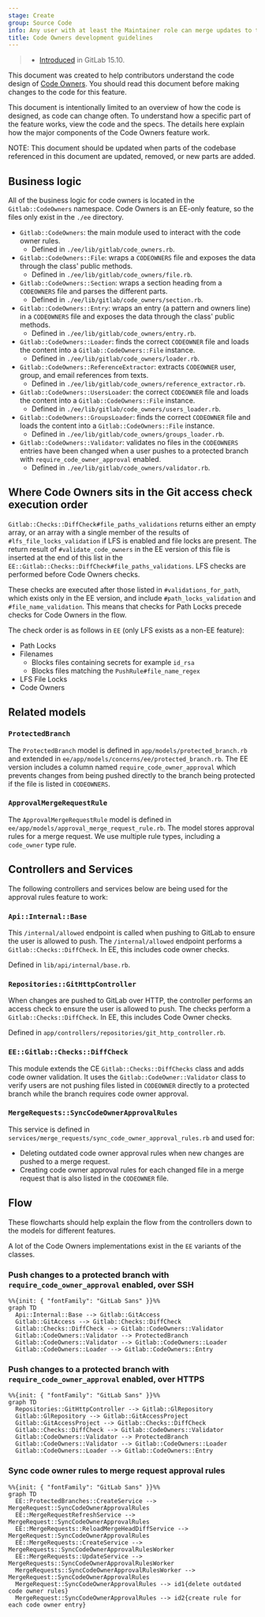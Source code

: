 ```yaml
---
stage: Create
group: Source Code
info: Any user with at least the Maintainer role can merge updates to this content. For details, see https://docs.gitlab.com/ee/development/development_processes.html#development-guidelines-review.
title: Code Owners development guidelines
---
```


> - [Introduced](https://gitlab.com/gitlab-org/gitlab/-/issues/219916) in GitLab 15.10.

This document was created to help contributors understand the code design of
[Code Owners](../../user/project/codeowners/index.md). You should read this
document before making changes to the code for this feature.

This document is intentionally limited to an overview of how the code is
designed, as code can change often. To understand how a specific part of the
feature works, view the code and the specs. The details here explain how the
major components of the Code Owners feature work.

NOTE:
This document should be updated when parts of the codebase referenced in this
document are updated, removed, or new parts are added.

## Business logic

All of the business logic for code owners is located in the `Gitlab::CodeOwners`
namespace. Code Owners is an EE-only feature, so the files only exist in the `./ee` directory.

- `Gitlab::CodeOwners`: the main module used to interact with the code owner rules.
  - Defined in `./ee/lib/gitlab/code_owners.rb`.
- `Gitlab::CodeOwners::File`: wraps a `CODEOWNERS` file and exposes the data through
  the class' public methods.
  - Defined in `./ee/lib/gitlab/code_owners/file.rb`.
- `Gitlab::CodeOwners::Section`: wraps a section heading from a
  `CODEOWNERS` file and parses the different parts.
  - Defined in `./ee/lib/gitlab/code_owners/section.rb`.
- `Gitlab::CodeOwners::Entry`: wraps an entry (a pattern and owners line) in a
  `CODEOWNERS` file and exposes the data through the class' public methods.
  - Defined in `./ee/lib/gitlab/code_owners/entry.rb`.
- `Gitlab::CodeOwners::Loader`: finds the correct `CODEOWNER` file and loads the
  content into a `Gitlab::CodeOwners::File` instance.
  - Defined in `./ee/lib/gitlab/code_owners/loader.rb`.
- `Gitlab::CodeOwners::ReferenceExtractor`: extracts `CODEOWNER` user, group,
  and email references from texts.
  - Defined in `./ee/lib/gitlab/code_owners/reference_extractor.rb`.
- `Gitlab::CodeOwners::UsersLoader`: the correct `CODEOWNER` file and loads the
  content into a `Gitlab::CodeOwners::File` instance.
  - Defined in `./ee/lib/gitlab/code_owners/users_loader.rb`.
- `Gitlab::CodeOwners::GroupsLoader`: finds the correct `CODEOWNER` file and loads
  the content into a `Gitlab::CodeOwners::File` instance.
  - Defined in `./ee/lib/gitlab/code_owners/groups_loader.rb`.
- `Gitlab::CodeOwners::Validator`: validates no files in the `CODEOWNERS` entries
  have been changed when a user pushes to a protected branch with `require_code_owner_approval` enabled.
  - Defined in `./ee/lib/gitlab/code_owners/validator.rb`.

## Where Code Owners sits in the Git access check execution order

`Gitlab::Checks::DiffCheck#file_paths_validations` returns either an empty array, or an array with a single member of the results of `#lfs_file_locks_validation` if LFS is enabled and file locks are present. The return result of `#validate_code_owners` in the EE version of this file is inserted at the end of this list in the `EE::Gitlab::Checks::DiffCheck#file_paths_validations`. LFS checks are performed before Code Owners checks.

These checks are executed after those listed in `#validations_for_path`, which exists only in the EE version, and include `#path_locks_validation` and `#file_name_validation`. This means that checks for Path Locks precede checks for Code Owners in the flow.

The check order is as follows in `EE` (only LFS exists as a non-EE feature):

- Path Locks
- Filenames
  - Blocks files containing secrets for example `id_rsa`
  - Blocks files matching the `PushRule#file_name_regex`
- LFS File Locks
- Code Owners

## Related models

### `ProtectedBranch`

The `ProtectedBranch` model is defined in `app/models/protected_branch.rb` and
extended in `ee/app/models/concerns/ee/protected_branch.rb`. The EE version includes a column
named `require_code_owner_approval` which prevents changes from being pushed directly
to the branch being protected if the file is listed in `CODEOWNERS`.

### `ApprovalMergeRequestRule`

The `ApprovalMergeRequestRule` model is defined in `ee/app/models/approval_merge_request_rule.rb`.
The model stores approval rules for a merge request. We use multiple rule types,
including a `code_owner` type rule.

## Controllers and Services

The following controllers and services below are being used for the approval
rules feature to work:

### `Api::Internal::Base`

This `/internal/allowed` endpoint is called when pushing to GitLab to ensure the
user is allowed to push. The `/internal/allowed` endpoint performs a `Gitlab::Checks::DiffCheck`.
In EE, this includes code owner checks.

Defined in `lib/api/internal/base.rb`.

### `Repositories::GitHttpController`

When changes are pushed to GitLab over HTTP, the controller performs an access check
to ensure the user is allowed to push. The checks perform a `Gitlab::Checks::DiffCheck`.
In EE, this includes Code Owner checks.

Defined in `app/controllers/repositories/git_http_controller.rb`.

### `EE::Gitlab::Checks::DiffCheck`

This module extends the CE `Gitlab::Checks::DiffChecks` class and adds code owner
validation. It uses the `Gitlab::CodeOwner::Validator` class to verify users are
not pushing files listed in `CODEOWNER` directly to a protected branch while the
branch requires code owner approval.

### `MergeRequests::SyncCodeOwnerApprovalRules`

This service is defined in `services/merge_requests/sync_code_owner_approval_rules.rb` and used for:

- Deleting outdated code owner approval rules when new changes are pushed to a merge request.
- Creating code owner approval rules for each changed file in a merge request that is also listed in the `CODEOWNER` file.

## Flow

These flowcharts should help explain the flow from the controllers down to the
models for different features.

A lot of the Code Owners implementations exist in the `EE` variants of the classes.

### Push changes to a protected branch with `require_code_owner_approval` enabled, over SSH

```mermaid
%%{init: { "fontFamily": "GitLab Sans" }}%%
graph TD
  Api::Internal::Base --> Gitlab::GitAccess
  Gitlab::GitAccess --> Gitlab::Checks::DiffCheck
  Gitlab::Checks::DiffCheck --> Gitlab::CodeOwners::Validator
  Gitlab::CodeOwners::Validator --> ProtectedBranch
  Gitlab::CodeOwners::Validator --> Gitlab::CodeOwners::Loader
  Gitlab::CodeOwners::Loader --> Gitlab::CodeOwners::Entry
```

### Push changes to a protected branch with `require_code_owner_approval` enabled, over HTTPS

```mermaid
%%{init: { "fontFamily": "GitLab Sans" }}%%
graph TD
  Repositories::GitHttpController --> Gitlab::GlRepository
  Gitlab::GlRepository --> Gitlab::GitAccessProject
  Gitlab::GitAccessProject --> Gitlab::Checks::DiffCheck
  Gitlab::Checks::DiffCheck --> Gitlab::CodeOwners::Validator
  Gitlab::CodeOwners::Validator --> ProtectedBranch
  Gitlab::CodeOwners::Validator --> Gitlab::CodeOwners::Loader
  Gitlab::CodeOwners::Loader --> Gitlab::CodeOwners::Entry
```

### Sync code owner rules to merge request approval rules

```mermaid
%%{init: { "fontFamily": "GitLab Sans" }}%%
graph TD
  EE::ProtectedBranches::CreateService --> MergeRequest::SyncCodeOwnerApprovalRules
  EE::MergeRequestRefreshService --> MergeRequest::SyncCodeOwnerApprovalRules
  EE::MergeRequests::ReloadMergeHeadDiffService --> MergeRequest::SyncCodeOwnerApprovalRules
  EE::MergeRequests::CreateService --> MergeRequests::SyncCodeOwnerApprovalRulesWorker
  EE::MergeRequests::UpdateService --> MergeRequests::SyncCodeOwnerApprovalRulesWorker
  MergeRequests::SyncCodeOwnerApprovalRulesWorker --> MergeRequest::SyncCodeOwnerApprovalRules
  MergeRequest::SyncCodeOwnerApprovalRules --> id1{delete outdated code owner rules}
  MergeRequest::SyncCodeOwnerApprovalRules --> id2{create rule for each code owner entry}
```
